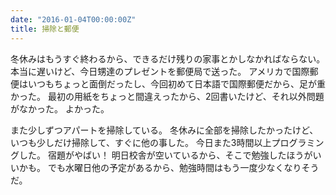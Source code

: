 ```yaml
---
date: "2016-01-04T00:00:00Z"
title: 掃除と郵便
---
```


冬休みはもうすぐ終わるから、できるだけ残りの家事とかしなかればならない。
本当に遅いけど、今日甥達のプレゼントを郵便局で送った。
アメリカで国際郵便はいつもちょっと面倒だったし、今回初めて日本語で国際郵便だから、足が重かった。
最初の用紙をちょっと間違えったから、2回書いたけど、それ以外問題がなかった。
よかった。

また少しずつアパートを掃除している。
冬休みに全部を掃除したかったけど、いつも少しだけ掃除して、すぐに他の事した。
今日また3時間以上プログラミングした。
宿題がやばい！
明日校舎が空いているから、そこで勉強したほうがいいかも。
でも水曜日他の予定があるから、勉強時間はもう一度少なくなりそうだ。
